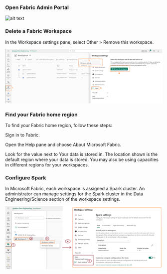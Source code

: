 
### Open Fabric Admin Portal

![alt text](image-10.png)


### Delete a Fabric Workspace

In the Workspace settings pane, select Other > Remove this workspace.

![\alt text](images\image-11.png)


### Find your Fabric home region

To find your Fabric home region, follow these steps:

Sign in to Fabric.

Open the Help pane and choose About Microsoft Fabric.


Look for the value next to Your data is stored in. The location shown is the default region where your data is stored. You may also be using capacities in different regions for your workspaces.

### Configure Spark

In Microsoft Fabric, each workspace is assigned a Spark cluster. An administrator can manage settings for the Spark cluster in the Data Engineering/Science section of the workspace settings.

![\alt text](images\image-19.png)